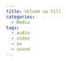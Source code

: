 ```yaml
---
title: Volume up fill
categories:
  - Media
tags:
  - audio
  - video
  - av
  - sound
---
```

